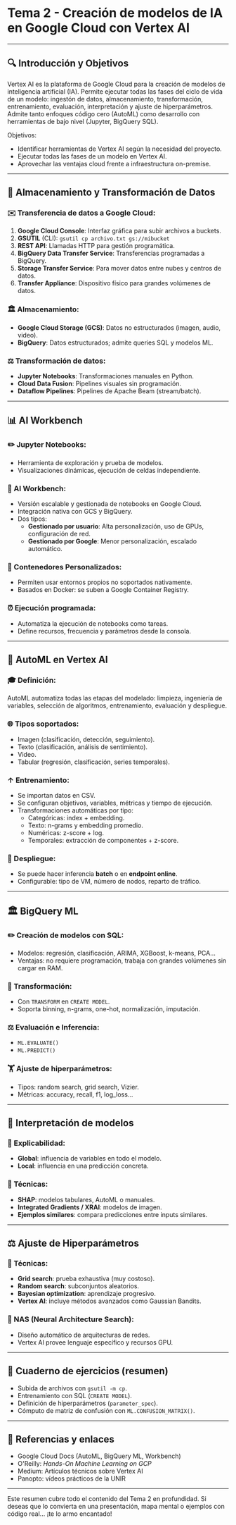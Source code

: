 # Tema 2 - Creación de modelos de IA en Google Cloud con Vertex AI

---

## 🔍 Introducción y Objetivos
Vertex AI es la plataforma de Google Cloud para la creación de modelos de inteligencia artificial (IA). Permite ejecutar todas las fases del ciclo de vida de un modelo: ingestón de datos, almacenamiento, transformación, entrenamiento, evaluación, interpretación y ajuste de hiperparámetros. Admite tanto enfoques código cero (AutoML) como desarrollo con herramientas de bajo nivel (Jupyter, BigQuery SQL).

Objetivos:
- Identificar herramientas de Vertex AI según la necesidad del proyecto.
- Ejecutar todas las fases de un modelo en Vertex AI.
- Aprovechar las ventajas cloud frente a infraestructura on-premise.

---

## 📁 Almacenamiento y Transformación de Datos

### ✉️ Transferencia de datos a Google Cloud:
1. **Google Cloud Console**: Interfaz gráfica para subir archivos a buckets.
2. **GSUTIL** (CLI): `gsutil cp archivo.txt gs://mibucket`
3. **REST API**: Llamadas HTTP para gestión programática.
4. **BigQuery Data Transfer Service**: Transferencias programadas a BigQuery.
5. **Storage Transfer Service**: Para mover datos entre nubes y centros de datos.
6. **Transfer Appliance**: Dispositivo físico para grandes volúmenes de datos.

### 🏛️ Almacenamiento:
- **Google Cloud Storage (GCS)**: Datos no estructurados (imagen, audio, video).
- **BigQuery**: Datos estructurados; admite queries SQL y modelos ML.

### ⚖️ Transformación de datos:
- **Jupyter Notebooks**: Transformaciones manuales en Python.
- **Cloud Data Fusion**: Pipelines visuales sin programación.
- **Dataflow Pipelines**: Pipelines de Apache Beam (stream/batch).

---

## 📊 AI Workbench

### ✏️ Jupyter Notebooks:
- Herramienta de exploración y prueba de modelos.
- Visualizaciones dinámicas, ejecución de celdas independiente.

### 🚀 AI Workbench:
- Versión escalable y gestionada de notebooks en Google Cloud.
- Integración nativa con GCS y BigQuery.
- Dos tipos:
  - **Gestionado por usuario**: Alta personalización, uso de GPUs, configuración de red.
  - **Gestionado por Google**: Menor personalización, escalado automático.

### 🚫 Contenedores Personalizados:
- Permiten usar entornos propios no soportados nativamente.
- Basados en Docker: se suben a Google Container Registry.

### ⏰ Ejecución programada:
- Automatiza la ejecución de notebooks como tareas.
- Define recursos, frecuencia y parámetros desde la consola.

---

## 🧱 AutoML en Vertex AI

### 🎓 Definición:
AutoML automatiza todas las etapas del modelado: limpieza, ingeniería de variables, selección de algoritmos, entrenamiento, evaluación y despliegue.

### 🌐 Tipos soportados:
- Imagen (clasificación, detección, seguimiento).
- Texto (clasificación, análisis de sentimiento).
- Video.
- Tabular (regresión, clasificación, series temporales).

### ↑ Entrenamiento:
- Se importan datos en CSV.
- Se configuran objetivos, variables, métricas y tiempo de ejecución.
- Transformaciones automáticas por tipo:
  - Categóricas: index + embedding.
  - Texto: n-grams y embedding promedio.
  - Numéricas: z-score + log.
  - Temporales: extracción de componentes + z-score.

### 🚪 Despliegue:
- Se puede hacer inferencia **batch** o en **endpoint online**.
- Configurable: tipo de VM, número de nodos, reparto de tráfico.

---

## 🏛 BigQuery ML

### ✏️ Creación de modelos con SQL:
- Modelos: regresión, clasificación, ARIMA, XGBoost, k-means, PCA...
- Ventajas: no requiere programación, trabaja con grandes volúmenes sin cargar en RAM.

### 🔄 Transformación:
- Con `TRANSFORM` en `CREATE MODEL`.
- Soporta binning, n-grams, one-hot, normalización, imputación.

### ⚖️ Evaluación e Inferencia:
- `ML.EVALUATE()`
- `ML.PREDICT()`

### 🏋️ Ajuste de hiperparámetros:
- Tipos: random search, grid search, Vizier.
- Métricas: accuracy, recall, f1, log_loss...

---

## 🔮 Interpretación de modelos

### 🔎 Explicabilidad:
- **Global**: influencia de variables en todo el modelo.
- **Local**: influencia en una predicción concreta.

### 🤖 Técnicas:
- **SHAP**: modelos tabulares, AutoML o manuales.
- **Integrated Gradients / XRAI**: modelos de imagen.
- **Ejemplos similares**: compara predicciones entre inputs similares.

---

## ⚖️ Ajuste de Hiperparámetros

### 🔄 Técnicas:
- **Grid search**: prueba exhaustiva (muy costoso).
- **Random search**: subconjuntos aleatorios.
- **Bayesian optimization**: aprendizaje progresivo.
- **Vertex AI**: incluye métodos avanzados como Gaussian Bandits.

### 🚀 NAS (Neural Architecture Search):
- Diseño automático de arquitecturas de redes.
- Vertex AI provee lenguaje específico y recursos GPU.

---

## 📒 Cuaderno de ejercicios (resumen)
- Subida de archivos con `gsutil -m cp`.
- Entrenamiento con SQL (`CREATE MODEL`).
- Definición de hiperparámetros (`parameter_spec`).
- Cómputo de matriz de confusión con `ML.CONFUSION_MATRIX()`.

---

## 🔗 Referencias y enlaces
- Google Cloud Docs (AutoML, BigQuery ML, Workbench)
- O'Reilly: *Hands-On Machine Learning on GCP*
- Medium: Artículos técnicos sobre Vertex AI
- Panopto: vídeos prácticos de la UNIR

---

Este resumen cubre todo el contenido del Tema 2 en profundidad. Si deseas que lo convierta en una presentación, mapa mental o ejemplos con código real... ¡te lo armo encantado!

